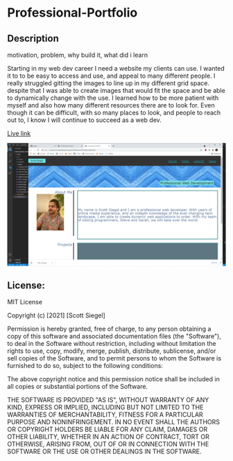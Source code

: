 # Professional-Portfolio

## Description
motivation, problem, why build it, what did i learn

Starting in my web dev career I need a website my clients can use. I wanted it to to be easy to access and use, and appeal to many different people. I really struggled gitting the images to line up in my different grid space. despite that I was able to create images that would fit the space and be able to dynamically change with the use. I learned how to be more patient with myself and also how many different resources there are to look for. Even though it can be difficult, with so many places to look, and people to reach out to, I know I will continue to succeed as a web dev.

[Live link](https://scoven2.github.io/Professional-Portfolio/)

![Video](/assets/images/Screenshot.png/)

## License:
MIT License

Copyright (c) [2021] [Scott Siegel]

Permission is hereby granted, free of charge, to any person obtaining a copy
of this software and associated documentation files (the "Software"), to deal
in the Software without restriction, including without limitation the rights
to use, copy, modify, merge, publish, distribute, sublicense, and/or sell
copies of the Software, and to permit persons to whom the Software is
furnished to do so, subject to the following conditions:

The above copyright notice and this permission notice shall be included in all
copies or substantial portions of the Software.

THE SOFTWARE IS PROVIDED "AS IS", WITHOUT WARRANTY OF ANY KIND, EXPRESS OR
IMPLIED, INCLUDING BUT NOT LIMITED TO THE WARRANTIES OF MERCHANTABILITY,
FITNESS FOR A PARTICULAR PURPOSE AND NONINFRINGEMENT. IN NO EVENT SHALL THE
AUTHORS OR COPYRIGHT HOLDERS BE LIABLE FOR ANY CLAIM, DAMAGES OR OTHER
LIABILITY, WHETHER IN AN ACTION OF CONTRACT, TORT OR OTHERWISE, ARISING FROM,
OUT OF OR IN CONNECTION WITH THE SOFTWARE OR THE USE OR OTHER DEALINGS IN THE
SOFTWARE.